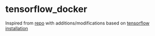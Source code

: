 # tensorflow_docker

Inspired from [repo](https://github.com/sofwerx/android-tensorflow-object-detection/blob/master/Dockerfile) with additions/modifications based on [tensorflow installation](https://github.com/tensorflow/models/blob/master/research/object_detection/g3doc/installation.md)
